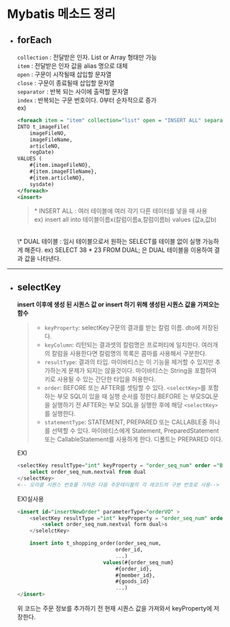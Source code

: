 # **Mybatis 메소드 정리**  

- ## **forEach**  

    `collection` : 전달받은 인자. List or Array 형태만 가능  
    `item` : 전달받은 인자 값을 alias 명으로 대체  
    `open` : 구문이 시작될때 삽입할 문자열  
    `close` : 구문이 종료될때 삽입할 문자열  
    `separator` : 반복 되는 사이에 출력할 문자열  
    `index` : 반복되는 구문 번호이다. 0부터 순차적으로 증가  
    ex)
    ```XML
    <foreach item = "item" collection="list" open = "INSERT ALL" separator = " " close = "SELECT * FROM DUAL" > 
    INTO t_imageFile(
        imageFileNO,
        imageFileName,
        articleNO,
        regDate) 
    VALUES (
        #{item.imageFileNO},
        #{item.imageFIleName},
        #{item.articleNO},
        sysdate)
    </foreach>
    <insert>
    ```
    >\* INSERT ALL : 여러 테이블에 여러 각기 다른 테이터를 넣을 때 사용   
    ex) insert all into  테이블이름x(칼럼이름a,칼럼이름b) values (값a,값b)  
    <BR>
    \* DUAL 테이블 : 임시 테이블으로서 원하는 SELECT를 테이블 없이 실행 가능하게 해준다.  
    ex) SELECT 38 * 23 FROM DUAL; 은 DUAL 테이블을 이용하여 결과 값을 나타낸다.

---
- ## **selectKey**
    **insert 이후에 생성 된 시퀀스 값 or insert 하기 위해 생성된 시퀀스 값을 가져오는 함수**
    >- `keyProperty`: selectKey구문의 결과를 받는 칼럼 이름. dto에 저장된다.
    >- `keyColumn`: 리턴되는 결과셋의 칼럼명은 프로퍼티에 일치한다. 여러개의 칼럼을 사용한다면 칼럼명의 목록은 콤마를 사용해서 구분한다.
    >- `resultType`: 결과의 타입. 마이바티스는 이 기능을 제거할 수 있지만 추가하는게 문제가 되지는 않을것이다. 마이바티스는 String을 포함하여 키로 사용될 수 있는 간단한 타입을 허용한다.
    >- `order`: BEFORE 또는 AFTER를 셋팅할 수 있다. `<selectKey>`를 포함하는 부모 SQL이 있을 때 실행 순서를 정한다.BEFORE 는 부모SQL문을 실행하기 전 AFTER는 부모 SQL을 실행한 후에 해당 `<selectKey>` 를 실행한다.
    >- `statementType`: STATEMENT, PREPARED 또는 CALLABLE중 하나를 선택할 수 있다. 마이바티스에게 Statement, PreparedStatement 또는 CallableStatement를 사용하게 한다. 디폴트는 PREPARED 이다.

    EX)
    ```sql
    <selectKey resultType="int" keyProperty = "order_seq_num" order ="BEFORE">
        select order_seq_num.nextval from dual
    </selectKey>
    <-- 오라클 시퀀스 번호를 가져온 다음 주문테이블의 각 레코드의 구분 번호로 사용-->
    ```
    EX)실사용
    ```sql
    <insert id="insertNewOrder" parameterType="orderVO" >
        <selectKey resultType ="int" keyProperty = "order_seq_num" order = "BEFORE">
            <select order_seq_num.nextval form dual>s
        </selelctKey>

        insert into t_shopping_order(order_seq_num,
                                    order_id,
                                    ...)
                                values(#{order_seq_num}
                                    #{order_id},
                                    #{member_id},
                                    #{goods_id}
                                    ...)
    </insert>
    ```
    위 코드는 주문 정보를 추가하기 전 현재 시퀀스 값을 가져와서 keyProperty에 저장한다. 







